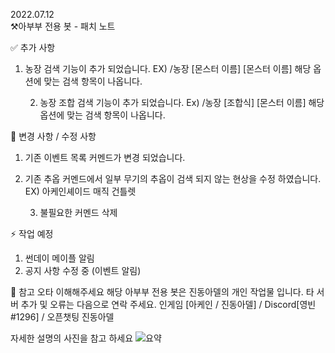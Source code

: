 2022.07.12 <br>
⚒️아부부 전용 봇 - 패치 노트

✅ 추가 사항
1. 농장 검색 기능이 추가 되었습니다.
EX) /농장 [몬스터 이름] [몬스터 이름]
해당 옵션에 맞는 검색 항목이 나옵니다.

    2. 농장 조합 검색 기능이 추가 되었습니다.
        Ex) /농장 [조합식] [몬스터 이름]
        해당 옵션에 맞는 검색 항목이 나옵니다.

🧩 변경 사항 / 수정 사항
1. 기존 이벤트 목록 커멘드가 변경 되었습니다.
2. 기존 추옵 커멘드에서 일부 무기의 추옵이 검색 되지 않는 현상을 수정 하였습니다.
EX) 아케인셰이드 매직 건틀렛

    3. 불필요한 커멘드 삭제

⚡ 작업 예정
1. 썬데이 메이플 알림
2. 공지 사항 수정 중 (이벤트 알림)


📌 참고
오타 이해해주세요
해당 아부부 전용 봇은 진동아델의 개인 작업물 입니다.
타 서버 추가 및 오류는 다음으로 연락 주세요.
인게임 [아케인 / 진동아델] / Discord[영빈#1296] /  오픈챗팅 진동아델

자세한 설명의 사진을 참고 하세요
![요약](PatchNote/2022_07_12/2022-07-12.png)
